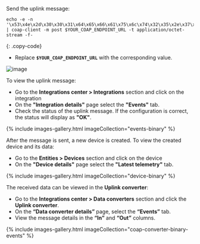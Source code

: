 Send the uplink message: 

```shell
echo -e -n '\x53\x4e\x2d\x30\x30\x31\x64\x65\x66\x61\x75\x6c\x74\x32\x35\x2e\x37\x36\x39' | coap-client -m post $YOUR_COAP_ENDPOINT_URL -t application/octet-stream -f-
```
{: .copy-code}

* Replace **`$YOUR_COAP_ENDPOINT_URL`** with the corresponding value.

![image](/images/pe/edge/integrations/coap/terminal-coap-binary-payload-1-edge.png)

To view the uplink message:
* Go to the **Integrations center > Integrations** section and click on the integration
* On the **"Integration details"** page select the **"Events"** tab. 
* Check the status of the uplink message. If the configuration is correct, the status will display as **"OK"**.

{% include images-gallery.html imageCollection="events-binary" %}

After the message is sent, a new device is created. 
To view the created device and its data:
* Go to the **Entities > Devices** section and click on the device
* On the **"Device details"** page select the **"Latest telemetry"** tab.

{% include images-gallery.html imageCollection="device-binary" %}

The received data can be viewed in the **Uplink converter**:
* Go to the **Integrations center > Data converters** section and click the **Uplink converter**.
* On the **“Data converter details”** page, select the **“Events”** tab.
* View the message details in the **“In”** and **“Out”** columns.

{% include images-gallery.html imageCollection="coap-converter-binary-events" %}